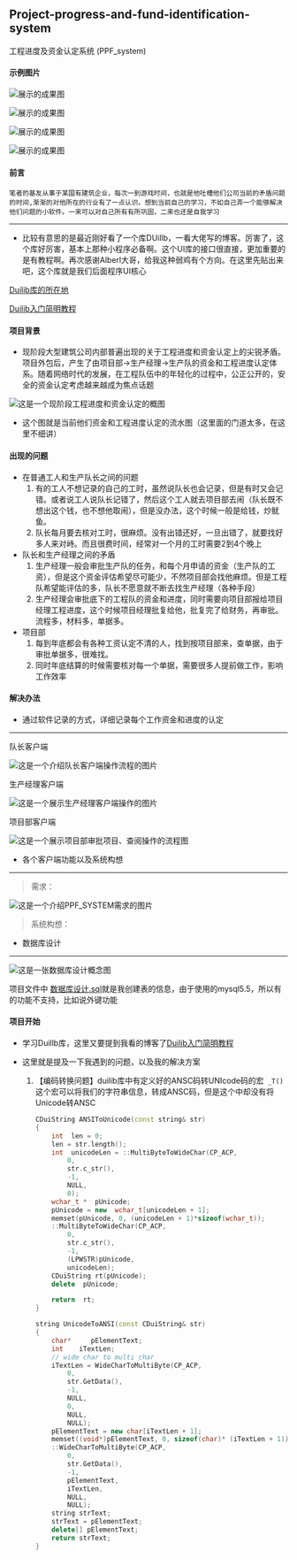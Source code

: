 ## Project-progress-and-fund-identification-system

工程进度及资金认定系统 (PPF_system)

####  示例图片



![展示的成果图]()

![展示的成果图]()

![展示的成果图]()

![展示的成果图]()

#### 前言

```笔者的基友从事于某国有建筑企业，每次一到游戏时间，也就是他吐槽他们公司当前的矛盾问题的时间,渐渐的对他所在的行业有了一点认识。想到当前自己的学习，不如自己弄一个能够解决他们问题的小软件。一来可以对自己所有有所巩固，二来也还是自我学习```

---

- 比较有意思的是最近刚好看了一个库DUillb，一看大佬写的博客。厉害了，这个库好厉害，基本上那种小程序必备啊。这个UI库的接口很直接，更加重要的是有教程啊。再次感谢Alberl大哥，给我这种弱鸡有个方向。在这里先贴出来吧，这个库就是我们后面程序UI核心

[Duilib库的所在地](<https://github.com/duilib/duilib>)

[Duilib入门简明教程](<https://www.cnblogs.com/Alberl/p/3354459.html>)



#### 项目背景

- 现阶段大型建筑公司内部普遍出现的关于工程进度和资金认定上的尖锐矛盾。项目外包后，产生了由项目部->生产经理->生产队的资金和工程进度认定体系。随着网络时代的发展，在工程队伍中的年轻化的过程中，公正公开的，安全的资金认定考虑越来越成为焦点话题

![这是一个现阶段工程进度和资金认定的概图]()

- 这个图就是当前他们资金和工程进度认定的流水图（这里面的门道太多，在这里不细讲）

#### 出现的问题

- 在普通工人和生产队长之间的问题
    1. 有的工人不想记录的自己的工时，虽然说队长也会记录，但是有时又会记错。或者说工人说队长记错了，然后这个工人就去项目部去闹（队长既不想出这个钱，也不想他取闹），但是没办法，这个时候一般是给钱，炒鱿鱼。
    2. 队长每月要去核对工时，很麻烦。没有出错还好，一旦出错了，就要找好多人来对峙。而且很费时间，经常对一个月的工时需要2到4个晚上
- 队长和生产经理之间的矛盾
    1. 生产经理一般会审批生产队的任务，和每个月申请的资金（生产队的工资），但是这个资金评估希望尽可能少，不然项目部会找他麻烦。但是工程队希望能评估的多，队长不愿意就不断去找生产经理（各种手段）
    2. 生产经理会审批底下的工程队的资金和进度，同时需要向项目部报给项目经理工程进度，这个时候项目经理批复给他，批复完了给财务，再审批。流程多，材料多，单据多。
- 项目部
    1. 每到年底都会有各种工资认定不清的人，找到按项目部来，查单据，由于审批单据多，很难找。
    2. 同时年底结算的时候需要核对每一个单据，需要很多人提前做工作，影响工作效率

#### 解决办法

- 通过软件记录的方式，详细记录每个工作资金和进度的认定

-----------

队长客户端

![这是一个介绍队长客户端操作流程的图片]()



生产经理客户端

![这是一个展示生产经理客户端操作的图片]()

项目部客户端

![这是一个展示项目部审批项目、查阅操作的流程图]()

- 各个客户端功能以及系统构想

-----------------

>  需求：

![这是一个介绍PPF_SYSTEM需求的图片]()

>  系统构想：







- 数据库设计

-------

![这是一张数据库设计概念图]()

项目文件中 [数据库设计.sql](<https://github.com/Grozta/Project-progress-and-fund-identification-system/blob/master/%E6%95%B0%E6%8D%AE%E5%BA%93%E8%AE%BE%E8%AE%A1.sql>)就是我创建表的信息，由于使用的mysql5.5，所以有的功能不支持，比如说外键功能

#### 项目开始

- 学习Duillb库，这里又要提到我看的博客了[Duilib入门简明教程](<https://www.cnblogs.com/Alberl/p/3354459.html>)

- 这里就是提及一下我遇到的问题，以及我的解决方案

    1. 【编码转换问题】duilib库中有定义好的ANSC码转UNIcode码的宏``` _T()``` 这个宏可以将我们的字符串信息，转成ANSC码，但是这个中却没有将Unicode转ANSC

        ```   c++
        CDuiString ANSIToUnicode(const string& str)
        {
        	int  len = 0;
        	len = str.length();
        	int  unicodeLen = ::MultiByteToWideChar(CP_ACP,
        		0,
        		str.c_str(),
        		-1,
        		NULL,
        		0);
        	wchar_t *  pUnicode;
        	pUnicode = new  wchar_t[unicodeLen + 1];
        	memset(pUnicode, 0, (unicodeLen + 1)*sizeof(wchar_t));
        	::MultiByteToWideChar(CP_ACP,
        		0,
        		str.c_str(),
        		-1,
        		(LPWSTR)pUnicode,
        		unicodeLen);
        	CDuiString rt(pUnicode);
        	delete  pUnicode;
        
        	return  rt;
        }
        
        string UnicodeToANSI(const CDuiString& str)
        {
        	char*     pElementText;
        	int    iTextLen;
        	// wide char to multi char
        	iTextLen = WideCharToMultiByte(CP_ACP,
        		0,
        		str.GetData(),
        		-1,
        		NULL,
        		0,
        		NULL,
        		NULL);
        	pElementText = new char[iTextLen + 1];
        	memset((void*)pElementText, 0, sizeof(char)* (iTextLen + 1));
        	::WideCharToMultiByte(CP_ACP,
        		0,
        		str.GetData(),
        		-1,
        		pElementText,
        		iTextLen,
        		NULL,
        		NULL);
        	string strText;
        	strText = pElementText;
        	delete[] pElementText;
        	return strText;
        }
        ```
